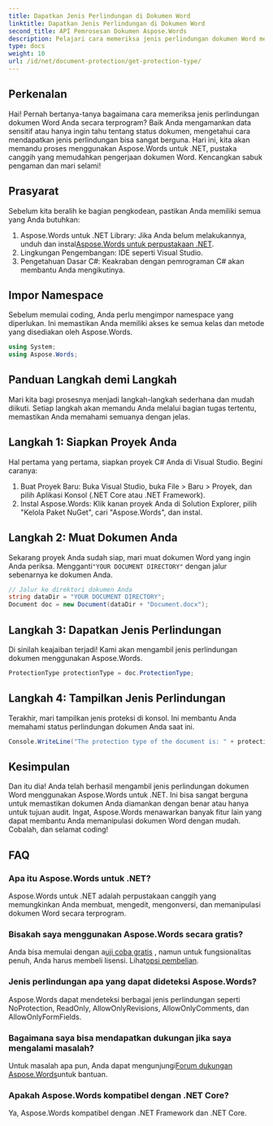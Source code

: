 ```yaml
---
title: Dapatkan Jenis Perlindungan di Dokumen Word
linktitle: Dapatkan Jenis Perlindungan di Dokumen Word
second_title: API Pemrosesan Dokumen Aspose.Words
description: Pelajari cara memeriksa jenis perlindungan dokumen Word menggunakan Aspose.Words untuk .NET. Panduan langkah demi langkah, contoh kode, dan FAQ disertakan.
type: docs
weight: 10
url: /id/net/document-protection/get-protection-type/
---
```

## Perkenalan

Hai! Pernah bertanya-tanya bagaimana cara memeriksa jenis perlindungan dokumen Word Anda secara terprogram? Baik Anda mengamankan data sensitif atau hanya ingin tahu tentang status dokumen, mengetahui cara mendapatkan jenis perlindungan bisa sangat berguna. Hari ini, kita akan memandu proses menggunakan Aspose.Words untuk .NET, pustaka canggih yang memudahkan pengerjaan dokumen Word. Kencangkan sabuk pengaman dan mari selami!

## Prasyarat

Sebelum kita beralih ke bagian pengkodean, pastikan Anda memiliki semua yang Anda butuhkan:

1.  Aspose.Words untuk .NET Library: Jika Anda belum melakukannya, unduh dan instal[Aspose.Words untuk perpustakaan .NET](https://releases.aspose.com/words/net/).
2. Lingkungan Pengembangan: IDE seperti Visual Studio.
3. Pengetahuan Dasar C#: Keakraban dengan pemrograman C# akan membantu Anda mengikutinya.

## Impor Namespace

Sebelum memulai coding, Anda perlu mengimpor namespace yang diperlukan. Ini memastikan Anda memiliki akses ke semua kelas dan metode yang disediakan oleh Aspose.Words.

```csharp
using System;
using Aspose.Words;
```

## Panduan Langkah demi Langkah

Mari kita bagi prosesnya menjadi langkah-langkah sederhana dan mudah diikuti. Setiap langkah akan memandu Anda melalui bagian tugas tertentu, memastikan Anda memahami semuanya dengan jelas.

## Langkah 1: Siapkan Proyek Anda

Hal pertama yang pertama, siapkan proyek C# Anda di Visual Studio. Begini caranya:

1. Buat Proyek Baru: Buka Visual Studio, buka File > Baru > Proyek, dan pilih Aplikasi Konsol (.NET Core atau .NET Framework).
2. Instal Aspose.Words: Klik kanan proyek Anda di Solution Explorer, pilih "Kelola Paket NuGet", cari "Aspose.Words", dan instal.

## Langkah 2: Muat Dokumen Anda

 Sekarang proyek Anda sudah siap, mari muat dokumen Word yang ingin Anda periksa. Mengganti`"YOUR DOCUMENT DIRECTORY"` dengan jalur sebenarnya ke dokumen Anda.

```csharp
// Jalur ke direktori dokumen Anda
string dataDir = "YOUR DOCUMENT DIRECTORY";
Document doc = new Document(dataDir + "Document.docx");
```

## Langkah 3: Dapatkan Jenis Perlindungan

Di sinilah keajaiban terjadi! Kami akan mengambil jenis perlindungan dokumen menggunakan Aspose.Words.

```csharp
ProtectionType protectionType = doc.ProtectionType;
```

## Langkah 4: Tampilkan Jenis Perlindungan

Terakhir, mari tampilkan jenis proteksi di konsol. Ini membantu Anda memahami status perlindungan dokumen Anda saat ini.

```csharp
Console.WriteLine("The protection type of the document is: " + protectionType);
```

## Kesimpulan

Dan itu dia! Anda telah berhasil mengambil jenis perlindungan dokumen Word menggunakan Aspose.Words untuk .NET. Ini bisa sangat berguna untuk memastikan dokumen Anda diamankan dengan benar atau hanya untuk tujuan audit. Ingat, Aspose.Words menawarkan banyak fitur lain yang dapat membantu Anda memanipulasi dokumen Word dengan mudah. Cobalah, dan selamat coding!

## FAQ

### Apa itu Aspose.Words untuk .NET?
Aspose.Words untuk .NET adalah perpustakaan canggih yang memungkinkan Anda membuat, mengedit, mengonversi, dan memanipulasi dokumen Word secara terprogram.

### Bisakah saya menggunakan Aspose.Words secara gratis?
 Anda bisa memulai dengan a[uji coba gratis](https://releases.aspose.com/) , namun untuk fungsionalitas penuh, Anda harus membeli lisensi. Lihat[opsi pembelian](https://purchase.aspose.com/buy).

### Jenis perlindungan apa yang dapat dideteksi Aspose.Words?
Aspose.Words dapat mendeteksi berbagai jenis perlindungan seperti NoProtection, ReadOnly, AllowOnlyRevisions, AllowOnlyComments, dan AllowOnlyFormFields.

### Bagaimana saya bisa mendapatkan dukungan jika saya mengalami masalah?
 Untuk masalah apa pun, Anda dapat mengunjungi[Forum dukungan Aspose.Words](https://forum.aspose.com/c/words/8)untuk bantuan.

### Apakah Aspose.Words kompatibel dengan .NET Core?
Ya, Aspose.Words kompatibel dengan .NET Framework dan .NET Core.